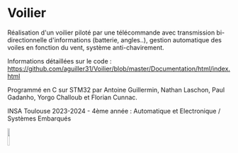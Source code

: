 # Voilier
Réalisation d'un voilier piloté par une télécommande avec transmission bi-directionnelle d'informations (batterie, angles..), gestion automatique des voiles en fonction du vent, système anti-chavirement.

Informations détaillées sur le code : https://github.com/aguiller31/Voilier/blob/master/Documentation/html/index.html


Programmé en C sur STM32 par Antoine Guillermin, Nathan Laschon, Paul Gadanho, Yorgo Challoub et Florian Cunnac.

INSA Toulouse 2023-2024 - 4ème année : Automatique et Electronique / Systèmes Embarqués

<img src="https://github.com/aguiller31/Voilier/assets/128867138/25cf6177-a44c-4c8d-8e5d-af7f1caad1ea" width=10% height=10%>


